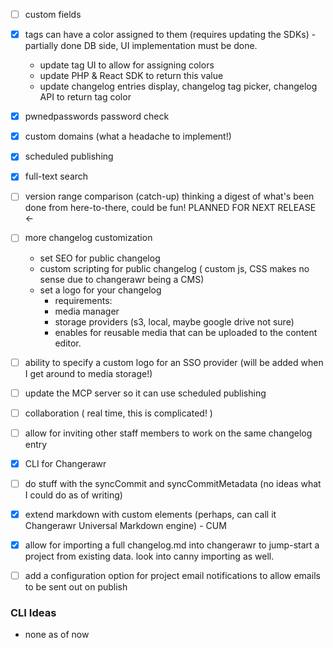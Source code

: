 - [ ] custom fields
- [x] tags can have a color assigned to them (requires updating the SDKs) - partially done DB side, UI implementation must be done.
    - update tag UI to allow for assigning colors
    - update PHP & React SDK to return this value
    - update changelog entries display, changelog tag picker, changelog API to return tag color

- [x] pwnedpasswords password check
- [x] custom domains (what a headache to implement!)
- [x] scheduled publishing
- [x] full-text search
- [ ] version range comparison (catch-up) thinking a digest of what's been done from here-to-there, could be fun! PLANNED FOR NEXT RELEASE <-
- [ ] more changelog customization
  - set SEO for public changelog
  - custom scripting for public changelog ( custom js, CSS makes no sense due to changerawr being a CMS)
  - set a logo for your changelog
    - requirements:
    - media manager
    - storage providers (s3, local, maybe google drive not sure)
    - enables for reusable media that can be uploaded to the content editor.

- [ ] ability to specify a custom logo for an SSO provider (will be added when I get around to media storage!)
- [ ] update the MCP server so it can use scheduled publishing
- [ ] collaboration ( real time, this is complicated! )
- [ ] allow for inviting other staff members to work on the same changelog entry
- [x] CLI for Changerawr
- [ ] do stuff with the syncCommit and syncCommitMetadata (no ideas what I could do as of writing)
- [x] extend markdown with custom elements (perhaps, can call it Changerawr Universal Markdown engine) - CUM
- [x] allow for importing a full changelog.md into changerawr to jump-start a project from existing data. look into canny importing as well.
- [ ] add a configuration option for project email notifications to allow emails to be sent out on publish

### CLI Ideas
- none as of now
